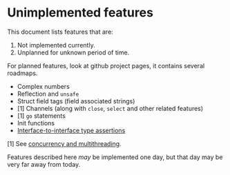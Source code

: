 # Unimplemented features

This document lists features that are:
1) Not implemented currently.
2) Unplanned for unknown period of time.

For planned features, look at github project pages,
it contains several roadmaps.

* Complex numbers
* Reflection and `unsafe`
* Struct field tags (field associated strings)
* [1] Channels (along with `close`, `select` and other related features)
* [1] `go` statements
* Init functions
* [Interface-to-interface type assertions](https://github.com/Quasilyte/goism/issues/110)

[1] See [concurrency and multithreading](https://github.com/Quasilyte/goism/issues/52).

Features described here *may* be implemented one day,
but that day may be very far away from today.
